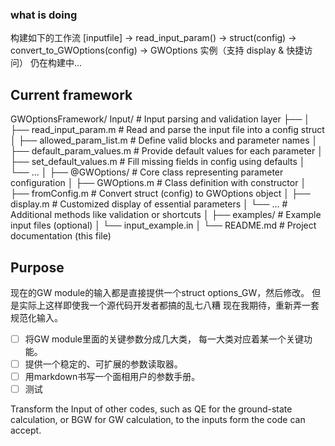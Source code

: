 ### what is doing
构建如下的工作流
[inputfile] → read_input_param() → struct(config) → convert_to_GWOptions(config) → GWOptions 实例（支持 display & 快捷访问）
仍在构建中...

## Current framework
GWOptionsFramework/
Input/                           # Input parsing and validation layer
├── 
│   ├── read_input_param.m           # Read and parse the input file into a config struct
│   ├── allowed_param_list.m         # Define valid blocks and parameter names
│   ├── default_param_values.m       # Provide default values for each parameter
│   ├── set_default_values.m         # Fill missing fields in config using defaults
│   └── ...
│
├── @GWOptions/                      # Core class representing parameter configuration
│   ├── GWOptions.m                  # Class definition with constructor
│   ├── fromConfig.m                 # Convert struct (config) to GWOptions object
│   ├── display.m                    # Customized display of essential parameters
│   └── ...                          # Additional methods like validation or shortcuts
│
├── examples/                        # Example input files (optional)
│   └── input_example.in
│
└── README.md                        # Project documentation (this file)
## Purpose
现在的GW module的输入都是直接提供一个struct options_GW，然后修改。
但是实际上这样即使我一个源代码开发者都搞的乱七八糟
现在我期待，重新弄一套规范化输入。
- [ ] 将GW module里面的关键参数分成几大类，
每一大类对应着某一个关键功能。
- [ ] 提供一个稳定的、可扩展的参数读取器。
- [ ] 用markdown书写一个面相用户的参数手册。
- [ ] 测试

Transform the Input of other codes,
such as QE for the ground-state calculation, or BGW for GW calculation,
to the inputs form the code can accept.
